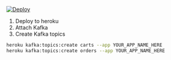 [![Deploy](https://www.herokucdn.com/deploy/button.svg)](https://heroku.com/deploy?template=https://github.com/ryantownsend/event-sourced-cart)

1. Deploy to heroku
2. Attach Kafka
3. Create Kafka topics

```bash
heroku kafka:topics:create carts --app YOUR_APP_NAME_HERE
heroku kafka:topics:create orders --app YOUR_APP_NAME_HERE
```
